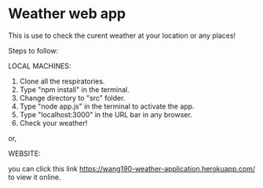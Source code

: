 # Weather web app

This is use to check the curent weather at your location or any places!

Steps to follow:

LOCAL MACHINES:
1. Clone all the respiratories. 
2. Type "npm install" in the terminal.
3. Change directory to "src" folder.
4. Type "node app.js" in the terminal to activate the app.
5. Type "localhost:3000" in the URL bar in any browser. 
7. Check your weather!

or,

WEBSITE:

you can click this link https://wang190-weather-application.herokuapp.com/ to view it online.
